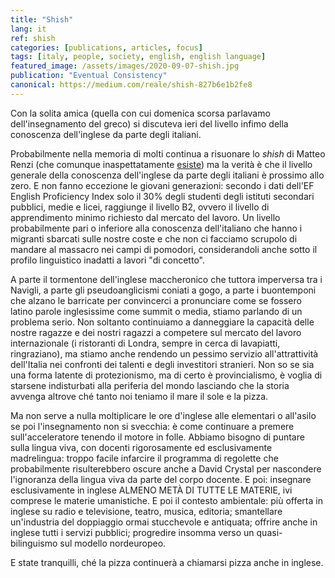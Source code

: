 ```yaml
---
title: "Shish"
lang: it
ref: shish
categories: [publications, articles, focus]
tags: [italy, people, society, english, english language]
featured_image: /assets/images/2020-09-07-shish.jpg
publication: "Eventual Consistency"
canonical: https://medium.com/reale/shish-827b6e1b2fe8
---
```


Con la solita amica (quella con cui domenica scorsa parlavamo dell'insegnamento del greco) si discuteva ieri del livello infimo della conoscenza dell'inglese da parte degli italiani.

Probabilmente nella memoria di molti continua a risuonare lo *shish* di Matteo Renzi (che comunque inaspettatamente [esiste](https://www.merriam-webster.com/dictionary/sheesh)) ma la verità è che il livello generale della conoscenza dell'inglese da parte degli italiani è prossimo allo zero. E non fanno eccezione le giovani generazioni: secondo i dati dell'EF English Proficiency Index solo il 30% degli studenti degli istituti secondari pubblici, medie e licei, raggiunge il livello B2, ovvero il livello di apprendimento minimo richiesto dal mercato del lavoro. Un livello probabilmente pari o inferiore alla conoscenza dell'italiano che hanno i migranti sbarcati sulle nostre coste e che non ci facciamo scrupolo di mandare al massacro nei campi di pomodori, considerandoli anche sotto il profilo linguistico inadatti a lavori "di concetto".

A parte il tormentone dell'inglese maccheronico che tuttora imperversa tra i Navigli, a parte gli pseudoanglicismi coniati a gogo, a parte i buontemponi che alzano le barricate per convincerci a pronunciare come se fossero latino parole inglesissime come summit o media, stiamo parlando di un problema serio. Non soltanto continuiamo a danneggiare la capacità delle nostre ragazze e dei nostri ragazzi a competere sul mercato del lavoro internazionale (i ristoranti di Londra, sempre in cerca di lavapiatti, ringraziano), ma stiamo anche rendendo un pessimo servizio all'attrattività dell'Italia nei confronti dei talenti e degli investitori stranieri. Non so se sia una forma latente di protezionismo, ma di certo è provincialismo, è voglia di starsene indisturbati alla periferia del mondo lasciando che la storia avvenga altrove ché tanto noi teniamo il mare il sole e la pizza.

Ma non serve a nulla moltiplicare le ore d'inglese alle elementari o all'asilo se poi l'insegnamento non si svecchia: è come continuare a premere sull'acceleratore tenendo il motore in folle. Abbiamo bisogno di puntare sulla lingua viva, con docenti rigorosamente ed esclusivamente madrelingua: troppo facile infarcire il programma di regolette che probabilmente risulterebbero oscure anche a David Crystal per nascondere l'ignoranza della lingua viva da parte del corpo docente. E poi: insegnare esclusivamente in inglese ALMENO METÀ DI TUTTE LE MATERIE, ivi comprese le materie umanistiche. E poi il contesto ambientale: più offerta in inglese su radio e televisione, teatro, musica, editoria; smantellare un'industria del doppiaggio ormai stucchevole e antiquata; offrire anche in inglese tutti i servizi pubblici; progredire insomma verso un quasi-bilinguismo sul modello nordeuropeo.

E state tranquilli, ché la pizza continuerà a chiamarsi pizza anche in inglese.
